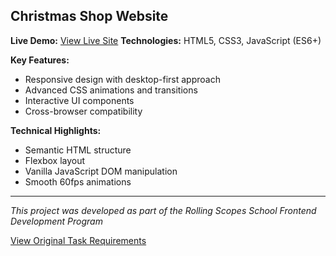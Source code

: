 ## Christmas Shop Website

**Live Demo:** [View Live Site](https://nadia-dia.github.io/christmas-shop-website/christmas-shop/pages/home/)
**Technologies:** HTML5, CSS3, JavaScript (ES6+)


**Key Features:**
- Responsive design with desktop-first approach
- Advanced CSS animations and transitions
- Interactive UI components
- Cross-browser compatibility

**Technical Highlights:**
- Semantic HTML structure
- Flexbox layout
- Vanilla JavaScript DOM manipulation
- Smooth 60fps animations

---
*This project was developed as part of the Rolling Scopes School Frontend Development Program*

[View Original Task Requirements](https://github.com/rolling-scopes-school/tasks/blob/master/tasks/christmas-shop/christmas-shop.md)
